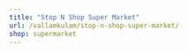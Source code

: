 ```yaml
---
title: "Stop N Shop Super Market"
url: /vallamkulam/stop-n-shop-super-market/
shop: supermarket
---
```

